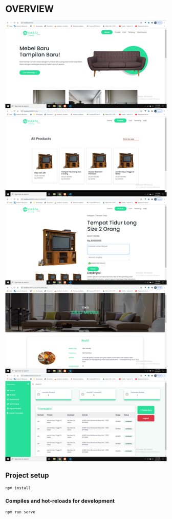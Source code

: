 # OVERVIEW

<img src="https://github.com/afryannn/YUKATA-MEUBLE/blob/master/public/images/github1.png"/>
<img src="https://github.com/afryannn/YUKATA-MEUBLE/blob/master/public/images/github2.png"/>
<img src="https://github.com/afryannn/YUKATA-MEUBLE/blob/master/public/images/github3.png"/>
<img src="https://github.com/afryannn/YUKATA-MEUBLE/blob/master/public/images/github4.png"/>
<img src="https://github.com/afryannn/YUKATA-MEUBLE/blob/master/public/images/github5.png"/>


## Project setup
```
npm install
```

### Compiles and hot-reloads for development
```
npm run serve
```
